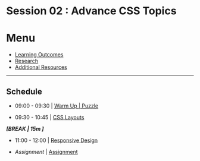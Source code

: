 # Session 02 : Advance CSS Topics

# Menu 

- [Learning Outcomes](./learning-outcomes.md)
- [Research](./research-topics.md)
- [Additional Resources](./resources.md)

<hr />

## Schedule

- 09:00 - 09:30 | [Warm Up | Puzzle](./puzzle.md)

- 09:30 - 10:45 | [CSS Layouts](./layout.md)

***[BREAK | 15m ]***

- 11:00 - 12:00 | [Responsive Design](https://github.com/yosefanajjar/Responsive-Design-Workshop)

- _Assignment_ | [Assignment](./assignment.md)
